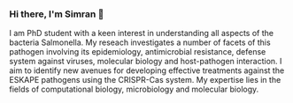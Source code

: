 ### Hi there, I'm Simran 👋


I am PhD student with a keen interest in understanding all aspects of the bacteria Salmonella. My reseach investigates a number of facets of this pathogen involving its epidemiology, antimicrobial resistance, defense system against viruses, molecular biology and host-pathogen interaction. I aim to identify new avenues for developing effective treatments against the ESKAPE pathogens using the CRISPR-Cas system. My expertise lies in the fields of computational biology, microbiology and molecular biology. 
